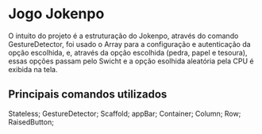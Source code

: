 # Jogo Jokenpo

O intuito do projeto é a estruturação do Jokenpo, através do comando GestureDetector, foi usado o Array para a configuração e autenticação da opção escolhida, e, através da opção escolhida (pedra, papel e tesoura), essas opções passam pelo Swicht e a opção esolhida aleatória pela CPU é exibida na tela.

## Principais comandos utilizados

Stateless;
GestureDetector;
Scaffold;
appBar;
Container;
Column;
Row;
RaisedButton;
